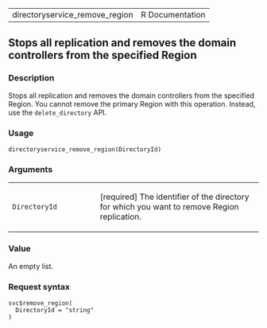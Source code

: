 <table style="width: 100%;">
<tbody>
<tr class="odd">
<td>directoryservice_remove_region</td>
<td style="text-align: right;">R Documentation</td>
</tr>
</tbody>
</table>

## Stops all replication and removes the domain controllers from the specified Region

### Description

Stops all replication and removes the domain controllers from the
specified Region. You cannot remove the primary Region with this
operation. Instead, use the `delete_directory` API.

### Usage

    directoryservice_remove_region(DirectoryId)

### Arguments

<table>
<colgroup>
<col style="width: 35%" />
<col style="width: 65%" />
</colgroup>
<tbody>
<tr class="odd">
<td><code
id="directoryservice_remove_region_:_DirectoryId">DirectoryId</code></td>
<td><p>[required] The identifier of the directory for which you want to
remove Region replication.</p></td>
</tr>
</tbody>
</table>

### Value

An empty list.

### Request syntax

    svc$remove_region(
      DirectoryId = "string"
    )
